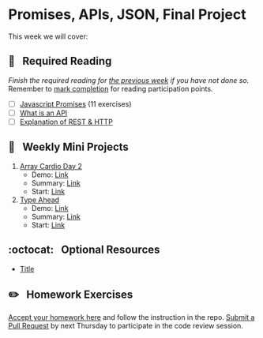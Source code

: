 # Promises, APIs, JSON, Final Project 

This week we will cover:

## :closed_book: &nbsp; **Required Reading**

*Finish the required reading for [the previous week](../week-four) if you have not done so.* Remember to [mark completion](../week-zero/about.md#learning-guide) for reading participation points.

  - [ ] [Javascript Promises](https://www.codecademy.com/courses/introduction-to-javascript/lessons/promises) (11 exercises)
  - [ ] [What is an API](https://www.youtube.com/watch?v=s7wmiS2mSXY)
  - [ ] [Explanation of REST & HTTP](https://www.youtube.com/watch?v=Q-BpqyOT3a8)

## :dart: &nbsp; **Weekly Mini Projects**

1. [Array Cardio Day 2](https://www.youtube.com/watch?v=QNmRfyNg1lw&list=PLu8EoSxDXHP6CGK4YVJhL_VWetA865GOH&index=7)
    * Demo: [Link](https://vanntile.github.io/JavaScript30/07%20-%20Array%20Cardio%20Day%202/)
    * Summary: [Link](https://github.com/usyyy/javascript/blob/master/JavaScript30/analysis.md#7-array-cardio-day-2)
    * Start: [Link](https://github.com/wesbos/JavaScript30/blob/master/07%20-%20Array%20Cardio%20Day%202/index-START.html)
2. [Type Ahead](https://www.youtube.com/watch?v=y4gZMJKAeWs&list=PLu8EoSxDXHP6CGK4YVJhL_VWetA865GOH&index=6)
    * Demo: [Link](https://vanntile.github.io/JavaScript30/06%20-%20Type%20Ahead/)
    * Summary: [Link](https://github.com/usyyy/javascript/blob/master/JavaScript30/analysis.md#6-type-ahead)
    * Start: [Link](https://github.com/wesbos/JavaScript30/blob/master/06%20-%20Type%20Ahead/index-START.html)

## :octocat: &nbsp; **Optional Resources**

* [Title]()

## :pencil2: &nbsp; **Homework Exercises**

[Accept your homework here](https://classroom.github.com/a/xxxxxx) and follow the instruction in the repo. [Submit a Pull Request](../week-zero/about.md#homework-pull-request) by next Thursday to participate in the code review session.